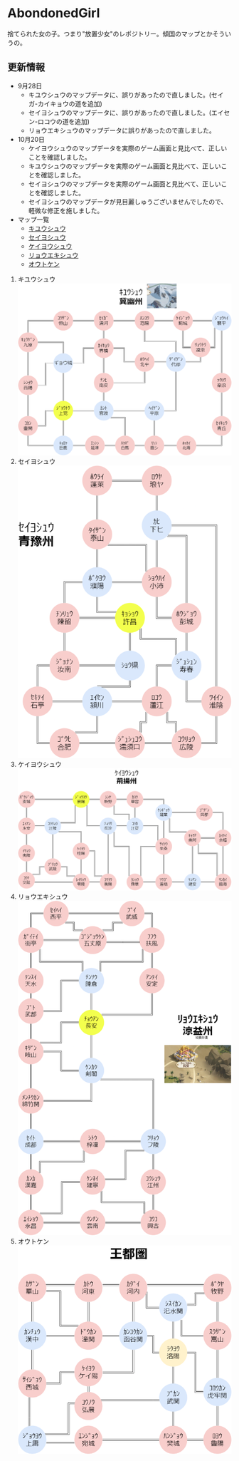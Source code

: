# AbondonedGirl
捨てられた女の子。つまり"放置少女"のレポジトリー。傾国のマップとかそういうの。
## 更新情報
- 9月28日
  - キユウシュウのマップデータに、誤りがあったので直しました。(セイガ-カイキョウの道を追加)
  - セイヨシュウのマップデータに、誤りがあったので直しました。(エイセン-ロコウの道を追加)
  - リョウエキシュウのマップデータに誤りがあったので直しました。
- 10月20日
  - ケイヨウシュウのマップデータを実際のゲーム画面と見比べて、正しいことを確認しました。
  - キユウシュウのマップデータを実際のゲーム画面と見比べて、正しいことを確認しました。
  - セイヨシュウのマップデータを実際のゲーム画面と見比べて、正しいことを確認しました。
  - セイヨシュウのマップデータが見目麗しゅうございませんでしたので、軽微な修正を施しました。
- マップ一覧
  - [キユウシュウ](#kiyu)
  - [セイヨシュウ](#seiyo)
  - [ケイヨウシュウ](#keiyou)
  - [リョウエキシュウ](#ryoueki)
  - [オウトケン](#outo)



1. <a id = "kiyu"></a> キユウシュウ ![冀幽州](./Castle/png/kiyu.png)
2. <a id = "seiyo"></a>セイヨシュウ![青豫州](./Castle/png/seiyo.png)
3. <a id = "keiyou"></a>ケイヨウシュウ![荊揚州](./Castle/png/keiyo.png)
4. <a id = "ryoueki"> </a>リョウエキシュウ![涼益州](./Castle/png/ryoueki.png)
5. <a id = "outo"> </a> オウトケン![王都圏](./Castle/png/outo.png)
